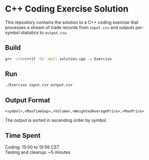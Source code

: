# C++ Coding Exercise Solution

This repository contains the solution to a C++ coding exercise that processes a stream of trade records from `input.csv` and outputs per-symbol statistics to `output.csv`.

## Build

```bash
g++ -std=c++17 -O2 -Wall solution.cpp -o Exercise
```

## Run

```bash
./Exercise input.csv output.csv
```

## Output Format

```
<symbol>,<MaxTimeGap>,<Volume>,<WeightedAveragePrice>,<MaxPrice>
```

The output is sorted in ascending order by symbol.

## Time Spent

Coding: 15:00 to 15:56 CST  
Testing and cleanup: ~5 minutes
```
